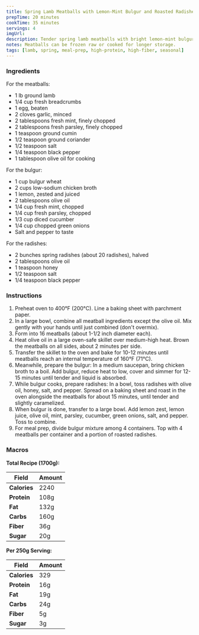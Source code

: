 ```yaml
---
title: Spring Lamb Meatballs with Lemon-Mint Bulgur and Roasted Radishes
prepTime: 20 minutes
cookTime: 35 minutes
servings: 4
imgUrl:
description: Tender spring lamb meatballs with bright lemon-mint bulgur and roasted spring radishes for a seasonal, high-protein meal.
notes: Meatballs can be frozen raw or cooked for longer storage.
tags: [lamb, spring, meal-prep, high-protein, high-fiber, seasonal]
---
```


### Ingredients

For the meatballs:

- 1 lb ground lamb
- 1/4 cup fresh breadcrumbs
- 1 egg, beaten
- 2 cloves garlic, minced
- 2 tablespoons fresh mint, finely chopped
- 2 tablespoons fresh parsley, finely chopped
- 1 teaspoon ground cumin
- 1/2 teaspoon ground coriander
- 1/2 teaspoon salt
- 1/4 teaspoon black pepper
- 1 tablespoon olive oil for cooking

For the bulgur:

- 1 cup bulgur wheat
- 2 cups low-sodium chicken broth
- 1 lemon, zested and juiced
- 2 tablespoons olive oil
- 1/4 cup fresh mint, chopped
- 1/4 cup fresh parsley, chopped
- 1/3 cup diced cucumber
- 1/4 cup chopped green onions
- Salt and pepper to taste

For the radishes:

- 2 bunches spring radishes (about 20 radishes), halved
- 2 tablespoons olive oil
- 1 teaspoon honey
- 1/2 teaspoon salt
- 1/4 teaspoon black pepper

### Instructions

1. Preheat oven to 400°F (200°C). Line a baking sheet with parchment paper.
2. In a large bowl, combine all meatball ingredients except the olive oil. Mix gently with your hands until just combined (don't overmix).
3. Form into 16 meatballs (about 1-1/2 inch diameter each).
4. Heat olive oil in a large oven-safe skillet over medium-high heat. Brown the meatballs on all sides, about 2 minutes per side.
5. Transfer the skillet to the oven and bake for 10-12 minutes until meatballs reach an internal temperature of 160°F (71°C).
6. Meanwhile, prepare the bulgur: In a medium saucepan, bring chicken broth to a boil. Add bulgur, reduce heat to low, cover and simmer for 12-15 minutes until tender and liquid is absorbed.
7. While bulgur cooks, prepare radishes: In a bowl, toss radishes with olive oil, honey, salt, and pepper. Spread on a baking sheet and roast in the oven alongside the meatballs for about 15 minutes, until tender and slightly caramelized.
8. When bulgur is done, transfer to a large bowl. Add lemon zest, lemon juice, olive oil, mint, parsley, cucumber, green onions, salt, and pepper. Toss to combine.
9. For meal prep, divide bulgur mixture among 4 containers. Top with 4 meatballs per container and a portion of roasted radishes.

### Macros

**Total Recipe (1700g):**

| Field        | Amount |
| ------------ | ------ |
| **Calories** | 2240   |
| **Protein**  | 108g   |
| **Fat**      | 132g   |
| **Carbs**    | 160g   |
| **Fiber**    | 36g    |
| **Sugar**    | 20g    |

**Per 250g Serving:**

| Field        | Amount |
| ------------ | ------ |
| **Calories** | 329    |
| **Protein**  | 16g    |
| **Fat**      | 19g    |
| **Carbs**    | 24g    |
| **Fiber**    | 5g     |
| **Sugar**    | 3g     |
